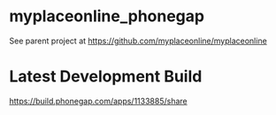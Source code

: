 # myplaceonline_phonegap

See parent project at https://github.com/myplaceonline/myplaceonline

# Latest Development Build

https://build.phonegap.com/apps/1133885/share
